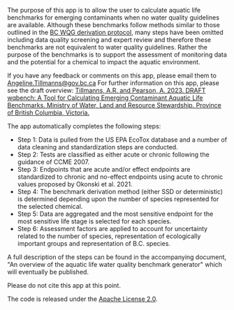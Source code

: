<!---
# Copyright 2023 Province of British Columbia
# 
# Licensed under the Apache License, Version 2.0 (the "License");
# you may not use this file except in compliance with the License.
# You may obtain a copy of the License at 
# 
# http://www.apache.org/licenses/LICENSE-2.0
# 
# Unless required by applicable law or agreed to in writing, software
# distributed under the License is distributed on an "AS IS" BASIS,
# WITHOUT WARRANTIES OR CONDITIONS OF ANY KIND, either express or implied.
# See the License for the specific language governing permissions and
# limitations under the License.
-->

The purpose of this app is to allow the user to calculate aquatic life benchmarks for emerging contaminants when no water quality guidelines are available.
Although these benchmarks follow methods similar to those outlined in the [BC WQG derivation protocol](https://www2.gov.bc.ca/assets/gov/environment/air-land-water/water/waterquality/water-quality-guidelines/derivation-protocol/bc_wqg_aquatic_life_derivation_protocol.pdf), many steps have been omitted including data quality screening and expert review and therefore these benchmarks are not equivalent to water quality guidelines.
Rather the purpose of the benchmarks is to support the assessment of monitoring data and the potential for a chemical to impact the aquatic environment.

If you have any feedback or comments on this app, please email them to Angeline.Tillmanns@gov.bc.ca  For further information on this app, please see the draft overview: 
[Tillmanns, A.R. and Pearson, A.  2023.  DRAFT wqbench: A Tool for Calculating Emerging Contaminant Aquatic Life Benchmarks.  Ministry of Water, Land and Resource Stewardship. Province of British Columbia, Victoria.](https://www2.gov.bc.ca/assets/gov/environment/air-land-water/water/waterquality/water-quality-guidelines/approved-wqgs/benchmarks_for_emerging_contaminants_overview_draft_august_2023.pdf)
 

 

The app automatically completes the following steps:

- Step 1: Data is pulled from the US EPA EcoTox database and a number of data cleaning and standardization steps are conducted.
- Step 2: Tests are classified as either acute or chronic following the guidance of CCME 2007.
- Step 3: Endpoints that are acute and/or effect endpoints are standardized to chronic and no-effect endpoints using acute to chronic values proposed by Okonski et al. 2021.
- Step 4: The benchmark derivation method (either SSD or deterministic) is determined depending upon the number of species represented for the selected chemical.
- Step 5: Data are aggregated and the most sensitive endpoint for the most sensitive life stage is selected for each species.
- Step 6: Assessment factors are applied to account for uncertainty related to the number of species, representation of ecologically important groups and representation of B.C. species.

A full description of the steps can be found in the accompanying document, "An overview of the aquatic life water quality benchmark generator" which will eventually be published.

Please do not cite this app at this point.

The code is released under the [Apache License 2.0](https://www.apache.org/licenses/LICENSE-2.0).
